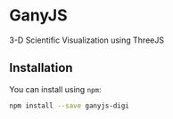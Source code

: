 # GanyJS

3-D Scientific Visualization using ThreeJS

## Installation

You can install using `npm`:

```bash
npm install --save ganyjs-digi
```
